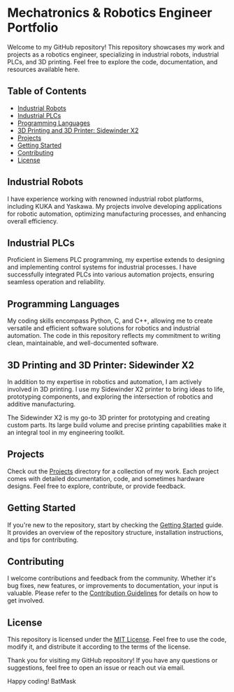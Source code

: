 # Mechatronics & Robotics Engineer Portfolio

Welcome to my GitHub repository! This repository showcases my work and projects as a robotics engineer, specializing in industrial robots, industrial PLCs, and 3D printing. Feel free to explore the code, documentation, and resources available here.

## Table of Contents
- [Industrial Robots](#industrial-robots)
- [Industrial PLCs](#industrial-plcs)
- [Programming Languages](#programming-languages)
- [3D Printing and 3D Printer: Sidewinder X2](#3d-printing-and-3d-printer-sidewinder-x2)
- [Projects](https://github.com/Bat-Mask/projects)
- [Getting Started](#getting-started)
- [Contributing](#contributing)
- [License](#license)

## Industrial Robots
I have experience working with renowned industrial robot platforms, including KUKA and Yaskawa. My projects involve developing applications for robotic automation, optimizing manufacturing processes, and enhancing overall efficiency.

## Industrial PLCs
Proficient in Siemens PLC programming, my expertise extends to designing and implementing control systems for industrial processes. I have successfully integrated PLCs into various automation projects, ensuring seamless operation and reliability.

## Programming Languages
My coding skills encompass Python, C, and C++, allowing me to create versatile and efficient software solutions for robotics and industrial automation. The code in this repository reflects my commitment to writing clean, maintainable, and well-documented software.

## 3D Printing and 3D Printer: Sidewinder X2
In addition to my expertise in robotics and automation, I am actively involved in 3D printing. I use my Sidewinder X2 printer to bring ideas to life, prototyping components, and exploring the intersection of robotics and additive manufacturing.

The Sidewinder X2 is my go-to 3D printer for prototyping and creating custom parts. Its large build volume and precise printing capabilities make it an integral tool in my engineering toolkit.

## Projects
Check out the [Projects](https://github.com/Bat-Mask/projects) directory for a collection of my work. Each project comes with detailed documentation, code, and sometimes hardware designs. Feel free to explore, contribute, or provide feedback.

## Getting Started
If you're new to the repository, start by checking the [Getting Started](./getting-started.md) guide. It provides an overview of the repository structure, installation instructions, and tips for contributing.

## Contributing
I welcome contributions and feedback from the community. Whether it's bug fixes, new features, or improvements to documentation, your input is valuable. Please refer to the [Contribution Guidelines](./CONTRIBUTING.md) for details on how to get involved.

## License
This repository is licensed under the [MIT License](./LICENSE). Feel free to use the code, modify it, and distribute it according to the terms of the license.

Thank you for visiting my GitHub repository! If you have any questions or suggestions, feel free to open an issue or reach out via email.

Happy coding!
BatMask
